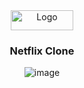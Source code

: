 <div align="center">
  <a href="![image](https://github.com/user-attachments/assets/3de504b8-44f5-4cc3-a7c9-385c5c1398f6)">
    <img src="./public/assets/netflix-logo.png" alt="Logo" width="100" height="32">
  </a>

  <h3 align="center">Netflix Clone</h3>

![image](https://github.com/user-attachments/assets/05930f20-f5d4-48cc-9944-e14818fffeea)


